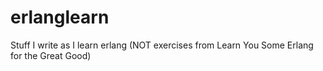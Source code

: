 # erlanglearn
Stuff I write as I learn erlang (NOT exercises from Learn You Some Erlang for the Great Good)
